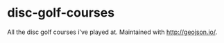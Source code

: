 disc-golf-courses
=================

All the disc golf courses i've played at. Maintained with http://geojson.io/.
